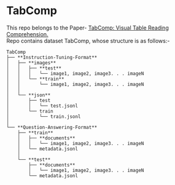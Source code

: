 # TabComp

This repo belongs to the Paper- <u>TabComp: Visual Table Reading Comprehension.</u> <br>
Repo contains dataset TabComp, whose structure is as follows:-
```
TabComp
├── **Instruction-Tuning-Format**
│   ├── **images**
│   │   ├── **test**
│   │   │   └── image1, image2, image3. . . imageN
│   │   └── **train**
│   │       └── image1, image2, image3. . . imageN
│   │
│   └── **json**
│       ├── test
│       │   └── test.jsonl
│       └── train
│           └── train.jsonl
│
└── **Question-Answering-Format**
    ├── **train**
    │   ├── **documents**
    │   │   └── image1, image2, image3. . . imageN
    │   └── metadata.jsonl
    │
    └── **test**
        ├── **documents**
        │   └── image1, image2, image3. . . imageN
        └── metadata.jsonl
```
